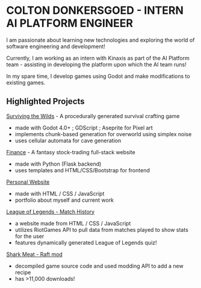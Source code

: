# COLTON DONKERSGOED - INTERN AI PLATFORM ENGINEER
I am passionate about learning new technologies and exploring the world of software engineering and development!

Currently, I am working as an intern with Kinaxis as part of the AI Platform team - assisting in developing the platform upon which the AI team runs!

In my spare time, I develop games using Godot and make modifications to existing games.

## Highlighted Projects ##

[Surviving the Wilds](https://github.com/greatcoltini/game_website/tree/main) - A procedurally generated survival crafting game
- made with Godot 4.0+ ; GDScript ; Aseprite for Pixel art
- implements chunk-based generation for overworld using simplex noise
- uses cellular automata for cave generation

[Finance](https://github.com/greatcoltini/finance) - A fantasy stock-trading full-stack website
- made with Python (Flask backend)
- uses templates and HTML/CSS/Bootstrap for frontend

[Personal Website](www.coltondonkersgoed.com) 
- made with HTML / CSS / JavaScript
- portfolio about myself and current work

[League of Legends - Match History](https://greatcoltini.github.io/homepageCS50/summoner_info.html)
- a website made from HTML / CSS / JavaScript
- utilizes RiotGames API to pull data from matches played to show stats for the user
- features dynamically generated League of Legends quiz!

[Shark Meat - Raft mod](https://www.raftmodding.com/mods/shark-meat-from-shark-head)
- decompiled game source code and used modding API to add a new recipe
- has >11,000 downloads!

